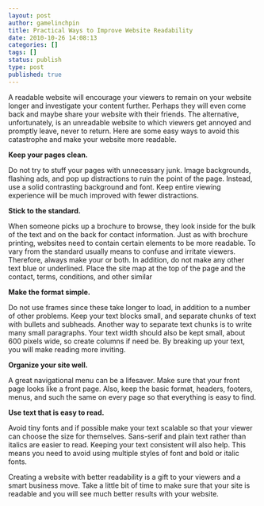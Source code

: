 ```yaml
---
layout: post
author: gamelinchpin
title: Practical Ways to Improve Website Readability
date: 2010-10-26 14:08:13
categories: []
tags: []
status: publish
type: post
published: true
---
```

A readable website will encourage your viewers to remain on your website
longer and investigate your content further. Perhaps they will even come
back and maybe share your website with their friends. The alternative,
unfortunately, is an unreadable website to which viewers get annoyed and
promptly leave, never to return. Here are some easy ways to avoid this
catastrophe and make your website more readable.

**Keep your pages clean.**

Do not try to stuff your pages with unnecessary junk. Image backgrounds,
flashing ads, and pop up
distractions to ruin the point of the page. Instead, use a solid
contrasting background and font. Keep
entire viewing experience will be much improved with fewer distractions.

**Stick to the standard.**

When someone picks up a brochure to browse, they look inside for the
bulk of the text and on the back for contact information. Just as with
brochure printing, websites need to contain certain elements to be more
readable. To vary from the standard usually means to confuse and
irritate viewers. Therefore, always make your
or both. In addition, do not make any other text blue or underlined.
Place the site map at the top of the page and the contact, terms,
conditions, and other similar

**Make the format simple.**

Do not use frames since these take longer to load, in addition to a
number of other problems. Keep your text blocks small, and separate
chunks of text with bullets and subheads. Another way to separate text
chunks is to write many small paragraphs. Your text width should also be
kept small, about 600 pixels wide, so create columns if need be. By
breaking up your text, you will make reading more inviting.

**Organize your site well.**

A great navigational menu can be a lifesaver. Make sure that your front
page looks like a front page. Also, keep the basic format, headers,
footers, menus, and such the same on every page so that everything is
easy to find.

**Use text that is easy to read.**

Avoid tiny fonts and if possible make your text scalable so that your
viewer can choose the size for themselves. Sans-serif and plain text
rather than italics are easier to read. Keeping your text consistent
will also help. This means you need to avoid using multiple styles of
font and bold or italic fonts.

Creating a website with better readability is a gift to your viewers and
a smart business move. Take a little bit of time to make sure that your
site is readable and you will see much better results with your website.

 
